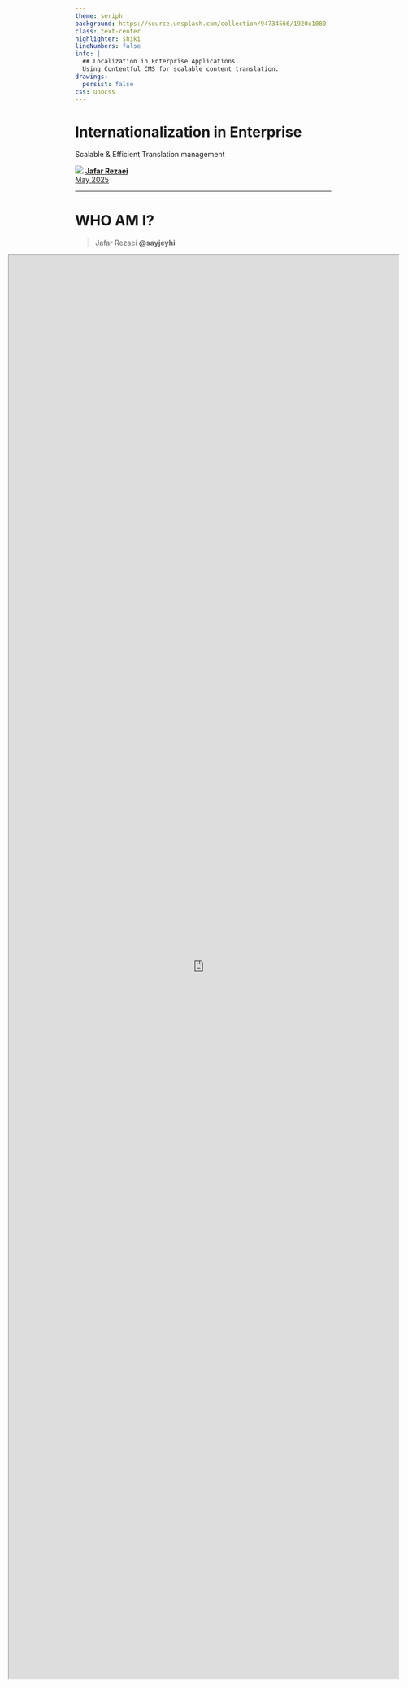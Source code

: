 ```yaml
---
theme: seriph
background: https://source.unsplash.com/collection/94734566/1920x1080
class: text-center
highlighter: shiki
lineNumbers: false
info: |
  ## Localization in Enterprise Applications
  Using Contentful CMS for scalable content translation.
drawings:
  persist: false
css: unocss
---
```


# Internationalization in Enterprise

Scalable & Efficient Translation management


<div class="pt-12">
  <span @click="$slidev.nav.next" class="px-2 py-1 rounded cursor-pointer" hover="bg-white bg-opacity-10">
    <carbon:arrow-right class="inline"/>
  </span>
</div>

<div class="avtar mt-36 rounded-full flex w-full align-center justify-center ">
  <img class="w-18 h-18 rounded-full grayscale" src="https://avatars.githubusercontent.com/u/6254009?v=4" />

  <a class="text-left ml-4 mt-2" href="https://github.com/sayjeyhi">
    <strong class="text-xl">Jafar Rezaei</strong> <br/>
    <span class="text-gray-400 text-sm">May 2025</span>
  </a>
</div>

---

# WHO AM I?
> Jafar Rezaei **@sayjeyhi**

<iframe class="mt-2" style="transform: scale(0.5, 0.5) translate(-50%, -50%); position: absolute; left: 10%; right: 50%; " src="https://sayjeyhi.com?v=2" width="160%" height="140%" />

---

# What is Internationalization?

<div class="flex items-center gap-4 justify-center mt-12">
<img src="https://media0.giphy.com/media/v1.Y2lkPTc5MGI3NjExcHVjOTFyZWNoZWY5NnRxN2JkNmpoOGpkNmxpNm1oNTRjOW51N3F4dCZlcD12MV9pbnRlcm5hbF9naWZfYnlfaWQmY3Q9Zw/3o7TKTDn976rzVgky4/giphy.gif" />
</div>

---

# What is Internationalization?

<div class="flex items-center gap-4 justify-center mt-12">
<ul class="text-left mr-12">
<li>en.json</li>
<li>fr.json</li>
<li>[...].json</li>
</ul>
<img src="https://media3.giphy.com/media/v1.Y2lkPTc5MGI3NjExY2J4N2xuZzljaHdva2E0cXdmeWQ3NWcwZWY1b29iM3BmMGd4bGUxeiZlcD12MV9pbnRlcm5hbF9naWZfYnlfaWQmY3Q9Zw/VQ3ENfCBw7ljlvRo0u/giphy.gif" />
</div>

---

# What is Internationalization?

> Also known as **i18n**

**Definition:** The process of designing and developing a product, application, or website so that it can be easily adapted to different languages, regions, and cultures without requiring significant changes to the codebase.

**Key Focus:** Making the software flexible and adaptable for multiple <span v-mark="{ color: '#95a312', type: 'box' }">locales</span>.

**Examples:**

- Using Unicode to support multiple character sets.
- Separating translatable text from the code (e.g., using language files).
- Supporting right-to-left (RTL) and left-to-right (LTR) text layouts.
- Designing UI elements that can adjust based on text length and direction.

---

# Locales

> en-GB, fr-FR

Locale code is used to identify a specific language or region.
ISO standardized locale codes are a combination of a language code and a country code.


<div class="mt-12 grid grid-cols-2 border-t-1 border-dashed border-gray-500 p-t-2 text-base"> 
<span>


**Examples:**

- en-US <span class="text-gray-500">(English, United States)</span>
- fr-FR <span class="text-gray-500">(French, France)</span>
- be-NL <span class="text-gray-500">(Belgium, Netherlands)</span>
- be-FR <span class="text-gray-500">(Belgium, France)</span>


</span>

  <span>
<img src="/locale.png" class="w-64"/>
{LANGUAGE}-{COUNTRY}
</span>
</div>


---


# Other definitions as well!?
> G11N? L9N?

<br/> 

- Globalisation!
- Localization!

<div class="flex items-center gap-4 justify-center mt-8">
<img class="w-96" src="https://media2.giphy.com/media/v1.Y2lkPTc5MGI3NjExbHl6cm41NXViN2c5c2Q2bDhrcGp0cnk1d2hwaHQwdTY1dHY0a3g5aSZlcD12MV9pbnRlcm5hbF9naWZfYnlfaWQmY3Q9Zw/7vzGDZbRDSwS5axvZr/giphy.gif" />
</div>

---

# What is Localization?!

> Usually, localization is a process of adapting a product or service to a specific language or region.

<br />

<div class="scale-75">

|              | **Internationalization (i18n)**                       | **Localization (l10n)**                                     |
|--------------|-------------------------------------------------------|-------------------------------------------------------------|
| **Purpose**  | Prepares software for multiple languages and cultures | Adapts software for a specific language or region           |
| **Scope**    | Development phase (code-level implementation)         | Deployment phase (content and UI adaptation)                |
| **Involves** | Code structure, UI flexibility, encoding              | Translation, cultural adaptation, formatting                |
| **Example**  | Using placeholders for text ("Hello, {name}!")        | Replacing "Hello, {name}!" with "Hola, {name}!" for Spanish |

</div>

---


<div class="flex items-center gap-4 justify-center mt-12">
<img class="rounded-xl w-128" src="/What%20is%20Localization%20Image%201.jpeg" />
</div>

---


# Wider view

<div class="scale-95">

- **Globalization (g11n)**: The process of extending the reach of an organization's products beyond a <span v-mark.underline.orange>specific region</span>, language or culture, to deliver those products to a wider market.
- **Localization (l10n)**: adapting and customizing an internationalized product for <span v-mark.box.orange>one</span> or <span v-mark.box.orange>more target</span> markets. Localization takes into account language, culture, expectations, local standards and legal requirements, among other factors.

<br/>

- **Internationalization (i18n)**: accommodate different language conventions, date and time formats, and formatting instructions.
- **Translation (t9n)**: translating all readable text into the language of the target audience. This includes UI components, product labels, and supporting documentation.

</div>

---

# Let's make international project

<div class="flex items-center gap-4 justify-center mt-12">
<img src="https://media4.giphy.com/media/v1.Y2lkPTc5MGI3NjExYXIydm1tajZhYzlxb25wa3kydmM3ejU1d3lsbTdpd3M0bXFsMjllMiZlcD12MV9pbnRlcm5hbF9naWZfYnlfaWQmY3Q9Zw/8PnbQkG5uCl0s/giphy.gif" />
</div>

---

# Decide on a locale
> How to decide on a locale code

<div class="text-yellow text-xl flex flex-col mt-10">
  https://www.sample.nl/en
</div>

**Country code**: <span class="text-yellow">NL</span>

**Language code**: <span class="text-yellow">??</span>

<div class="ml-4 grid grid-cols-2 border-b-1 border-dashed border-gray-300 p-2 text-base"> 
  <span class="text-gray-400">Query parameter: </span>
  <span class="text-yellow">en</span>
</div>
<div class="ml-4 grid grid-cols-2 border-b-1 border-dashed border-gray-300 p-2 text-base"> 
  <span class="text-gray-400">Cookie: </span>
  <span class="text-yellow">en</span>
</div>
<div class="ml-4 grid grid-cols-2 border-b-1 border-dashed border-gray-300 p-2 text-base"> 
  <span class="text-gray-400">Browser language: </span>
  <span class="text-yellow">nl</span>
</div>
<div class="ml-4 grid grid-cols-2 border-b-1 border-dashed border-gray-300 p-2 text-base"> 
  <span class="text-gray-400">TLD supported languages: </span>
  <span class="text-yellow">[nl, en]</span>
</div>
<div class="ml-4 grid grid-cols-2 p-2 text-base"> 
  <span class="text-gray-400">Fallback after all: </span>
  <span class="text-yellow">en</span>
</div>

---


# Simple i18n implementation

> having a language file per locale/domain and a default locale.

<br/>
<br/>

```mermaid {theme: 'dark' , scale: 1.4 }
graph LR
A(App) --> B(i18n)
B --> |Default| C[./locales/en.json]

B --> D[./locales/fr.json]
```

---

# Challenges of simple i18n

<br/>
<br/>

- No possibility to edit translations without changing the code
- Not the best experience for translators
- No dashboard to manage translations
- Hard to compare translations
- Needs manual translations
- Not possible to have screen shots of the translation keys

<br />

<div class="flex gap-2 text-sm items-center bg-gray-900 p-2 border-l-4 border-solid border-gray-300 rounded">
   <img class="w-6" src="https://em-content.zobj.net/source/microsoft-teams/363/winking-face_1f609.png" />
    It has advantages as as well, and it is still a valuable option to have for simple projects.
</div>

---

# Solutions

<div class="ml-4">

- tolgee
- localizejs
- lokalise
- contentful
- etc...

</div>

---

<div class="text-sm">

|                           | **Lokalise** 🏆                          | **Tolgee** 🔧                 | **Custom Contentful App** ⚙️                                 |  
|---------------------------|------------------------------------------|-------------------------------|--------------------------------------------------------------|  
| **Type**                  | SaaS Platform                            | Open-source & SaaS            | Fully Custom                                                 |  
| **CMS Integration**       | ✅ Yes (Contentful, GitHub, Figma)        | ✅ Yes (GitHub, Figma)         | ✅ Full control via API                                       |  
| **CMS Migrations**        | ❌ Limited                                | ❌ Limited                     | ✅ Fully controlled                                           |  
| **Automated Translation** | ✅ AI-based (Google, DeepL)               | ✅ AI-based (Google, DeepL)    | ✅ can have All integrations                                  |  
| **Collaboration**         | ✅ Role-based access, workflows           | ✅ Developer-friendly UI       | ✅ Customizable                                               |  
| **Self-Hosting**          | ❌ No                                     | ✅ Yes (Docker-based)          | ✅ Yes                                                        |  
| **Ease of Access**        | ✅ User-friendly UI                       | ✅ User-friendly UI            | ❌ Requires UI development                                    |  
| **Best For**              | Enterprises needing managed localization | Dev teams needing flexibility | Companies wanting full control & integration with Contentful |  

</div>

---

# Key Takeaways

- **Lokalise**: 
  - Best for enterprises needing <span v-mark="{ color: '#95a312', type: 'underline' }">scalable, managed localization</span> with a CMS.

- **Tolgee**: 
  - Great for <span v-mark="{ color: '#95a312', type: 'underline' }">developer-centric teams</span> wanting <span v-mark="{ color: '#95a312', type: 'underline' }">open-source/self-hosted</span> solutions.

- **Custom App with Contentful**: 
  - Ideal for teams needing <span v-mark="{ color: '#95a312', type: 'highlight' }">complete control over content workflows</span>, <span v-mark="{ color: '#95a312', type: 'highlight' }">seamless API integration</span>, and <span v-mark="{ color: '#95a312', type: 'highlight' }">flexibility in CMS migrations</span>.


---

# Contentful?

<div class="grid grid-cols-2 gap-4">

<div>


- **Headless CMS**
  - Flexible API-based content management
- **Multi-language support**
  - Built-in locale management
- **Integration possibilities**
  - Custom apps for automation
- **Scalability**
  - Suitable for enterprise-grade applications
- **SDK**
  - Contentful SDK for developers

</div>



<div class="ml-4">
<img src="https://images.ctfassets.net/jtqsy5pye0zd/54NhUPmKvUJ3tqIT7PS3uf/34ac8b293dbc40cb30ac13087b8de215/1200x630_with_logomark.png" class="h-70 w-auto rounded shadow" />
</div>

</div>


---

# Localization in Contentful

> For regular contents, Contentful provides a simple UI for managing content in multiple locales.

<div class="grid grid-cols-2 gap-4 pt-8">

<div>

<b>Step 1: Define Locales</b>


- In Contentful, go to **Settings → Locales**
- Add supported languages (e.g., English, French)
- Set a **default locale** (e.g., `en-US`)


</div>

<div>

<b>Step 2: Enable Field-Level Localization</b>

- In content models, enable **"Localization"**


</div>

</div>

<div v-click class="flex align-center justify-center mt-5">
  <img class="rounded-xl h-48" src="/cms-field-locales.png" />
</div>

---


# Implementing a custom Solution

<br/>

<div class="ml-4">
<div class="text-yellow text-2xl font-bold mb-2"> We wanted to have:</div>


<br/>

- ✅ Same DX as local development
- ✅ Full control over the translations
- ✅ Full control over the content workflows
- ✅ Seamless integration with Contentful
- ✅ A self-hosted solution
- ✅ Migrations possibility

</div>

---


# Translations

> Each translation is a key-value pair that maps a field to a value in a specific locale.


<div class="flex align-center justify-center mt-5">

```mermaid {theme: 'dark' , scale: 1.1 }
graph LR
A(key) --> B(value)

C(header.login.btn) --> |..Translates to..| D("Login")

```

</div>



```json
// en.json
{
    "header": {
        "login": {
            "btn": "Login"
        }
    }
}
```



---

# Migrations


<div class="flex align-center justify-center mt-12">

```mermaid {theme: 'default', scale: 0.8, 'themeVariables': {'git0': '#ff0000', 'git1': '#00ff00','git2': '#408af7','git3': '#ff00ff'}, 'gitGraph': {'showBranches': true, 'showCommitLabel':true} }
  gitGraph
    branch localhost/featenv
    commit id:"feature a"
    commit id:"feature b"
    commit id:"feature c"
    commit id:"feature d"
    commit id:"feature e"
    branch dev.site.com
    commit id:"Merge pr #34"
    commit id:"Merge pr #35"
    branch qual.site.com
    commit id:"Stable 1.2.0"
    commit id:"Stable 1.3.0"
    branch site.com
    checkout qual.site.com
    commit id:"Stable 1.4.0"
    commit id:"Stable 1.5.0"
    checkout site.com
    commit id:"Stable 1.2"
    commit id:"Stable 1.3"
    commit id:"hotfix 1.3.4"
    checkout dev.site.com
    commit id:"feature i"
    commit id:"feature j"
    commit id:"feature k"
    checkout localhost/featenv
    merge dev.site.com tag:"Current Master"
```

</div>

---

# Migrations



<div class="mt-8 flex gap-2 text-sm items-center bg-gray-900 p-2 border-l-4 border-solid border-gray-300 rounded">
   <img class="w-6" src="https://em-content.zobj.net/source/microsoft-teams/363/partying-face_1f973.png" />
    Contentful has also a <span v-mark.underline.orange>SDK API</span> for developers allows having migrations
</div>

<div class="flex align-center justify-center mt-12">

- Contentful has environments so we created (dev, qual, master)
- Mapped cms envs to git envs
- We had migration setup for cms
- Contents are live and editors can be editing them anytime.

</div>

<div v-click class="flex align-center justify-center mt-12">


```mermaid {theme: 'dark' , scale: 1.1 }
graph LR
A(local) --> | migration | B(dev) --> |migration| C(qual) --> |migration| D(master)


```

</div>

---

# Keys on contentful

<div class="ml-4 mt-12"> 

- has special content models to store keys
- supports types of keys
- supports screenshots of the keys
- allows adding descriptions

</div>

---

# Key Model

<img class="rounded-xl" src="/translation-key-type.png" />

---

# Key content

<img class="rounded-xl" src="/key-content.png" />

---

<span class="flex flex-col text-center center items-center justify-center h-full text-[30px]">

Automatically generate keys by comparing<br/><br/> dev files (`en.json`) with contentful keys
as part of 
   <div class="text-yellow-500 text-[70px] mt-12 font-extrabold ">Migrations!</div>

</span>


<div v-click class=" flex gap-2 text-sm items-center bg-gray-900 p-2 border-l-4 border-solid border-gray-300 rounded">
   <img class="w-6" src="https://em-content.zobj.net/source/microsoft-teams/363/partying-face_1f973.png" />
    We will use these migrations to migrate <strong>Values</strong> as well
</div>

---

<div class="flex flex-col text-center center items-center justify-center h-full text-[20px]">

- Now we have keys on our CMS 
- Migrated with changed
- We need to have a way to translate them.

</div>

---

# Building a Custom Translation App

What do we want to create?

<div class="-mt-12 flex flex-col text-center center items-center justify-center h-full text-[28px]">

A **UserInterface** to allow managing **Translation Values**.

</div>

---

# Building a Custom Translation App

<div class="grid grid-cols-2 gap-4">

<div>

<br/>

### **Why Use a Custom App?**

<br/>

- Provide seamless UI for editors
- Store translation history
- Improve accuracy by validating translations
- Support easier filtering of translations
- Support screen shots of the translation keys
- Allow import/export of translations


</div>

<div>

<br/>

### **Tech Stack**

<br/>

- Using contentful custom app starterkit
- f36 components
- react with contentful sdk

</div>

</div>

---


# Our current app

<img class="rounded-xl h-full w-auto" src="/app-config.png" />

---

# Our current app

<img class="rounded-xl h-full w-auto" src="/values.png" />

---

# GraphQL API

We use GraphQL to fetch the translations from the Contentful API.
```graphql
query {
  translationCollection(locale: "fr-FR") {
    items {
      ...keyValuePair
    }
  }
}
```

And combine it with graphql-codegen to generate the types and request functions.

```bash
npx graphql-codegen
```

<a href="https://github.com/dotansimha/graphql-code-generator" class="text-sm mt-6 inline-block">
https://github.com/dotansimha/graphql-code-generator
</a>


---

# Caching the translations

> We use Redis to cache the translations

<br/>
<br/>
<br/> 

- Redis is a key-value store
- We fetch the translations from the Contentful API
- Store the translations in Redis
- When the translations are requested, we fetch them from Redis

---

# Failure of APIs

> We have back-up of translation automatically created from CMS

<br/>
<br/>
<br/> 

- From time to time we copy translation content from CMS to git
- We can use these local files from the file-system if anything unexpected happens

---

<div class="flex align-center flex-col items-center mt-12">
<img class="w-32 mb-12" src="https://em-content.zobj.net/source/microsoft-teams/363/cowboy-hat-face_1f920.png" />

# Thank You!

<span class="text-xs -mt-4">

Slides: <a href="https://i18n.catshoulder.dev" class="text-blue-400">i18n.catshoulder.dev</a>

</span>

[GitHub](https://github.com/sayjeyhi) · [My Website](https://sayjeyhi.com)

</div>
